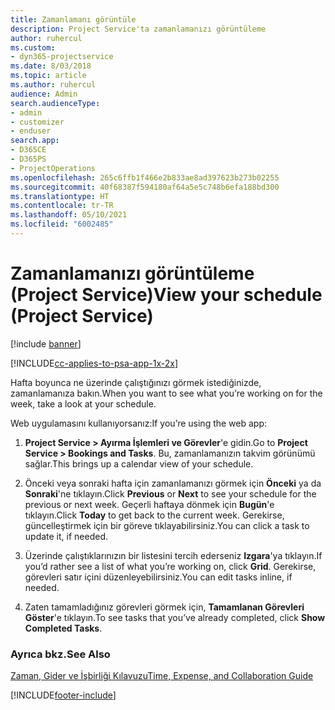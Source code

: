 ```yaml
---
title: Zamanlamanı görüntüle
description: Project Service'ta zamanlamanızı görüntüleme
author: ruhercul
ms.custom:
- dyn365-projectservice
ms.date: 8/03/2018
ms.topic: article
ms.author: ruhercul
audience: Admin
search.audienceType:
- admin
- customizer
- enduser
search.app:
- D365CE
- D365PS
- ProjectOperations
ms.openlocfilehash: 265c6ffb1f466e2b833ae8ad397623b273b02255
ms.sourcegitcommit: 40f68387f594180af64a5e5c748b6efa188bd300
ms.translationtype: HT
ms.contentlocale: tr-TR
ms.lasthandoff: 05/10/2021
ms.locfileid: "6002485"
---
```

# <a name="view-your-schedule-project-service"></a><span data-ttu-id="fac0e-103">Zamanlamanızı görüntüleme (Project Service)</span><span class="sxs-lookup"><span data-stu-id="fac0e-103">View your schedule (Project Service)</span></span>

[!include [banner](../includes/psa-now-project-operations.md)]

[!INCLUDE[cc-applies-to-psa-app-1x-2x](../includes/cc-applies-to-psa-app-1x-2x.md)]

<span data-ttu-id="fac0e-104">Hafta boyunca ne üzerinde çalıştığınızı görmek istediğinizde, zamanlamanıza bakın.</span><span class="sxs-lookup"><span data-stu-id="fac0e-104">When you want to see what you’re working on for the week, take a look at your schedule.</span></span>  
  
 <span data-ttu-id="fac0e-105">Web uygulamasını kullanıyorsanız:</span><span class="sxs-lookup"><span data-stu-id="fac0e-105">If you’re using the web app:</span></span>  
  
1.  <span data-ttu-id="fac0e-106">**Project Service > Ayırma İşlemleri ve Görevler**'e gidin.</span><span class="sxs-lookup"><span data-stu-id="fac0e-106">Go to **Project Service > Bookings and Tasks**.</span></span> <span data-ttu-id="fac0e-107">Bu, zamanlamanızın takvim görünümü sağlar.</span><span class="sxs-lookup"><span data-stu-id="fac0e-107">This brings up a calendar view of your schedule.</span></span>  
  
2.  <span data-ttu-id="fac0e-108">Önceki veya sonraki hafta için zamanlamanızı görmek için **Önceki** ya da **Sonraki**'ne tıklayın.</span><span class="sxs-lookup"><span data-stu-id="fac0e-108">Click **Previous** or **Next** to see your schedule for the previous or next week.</span></span> <span data-ttu-id="fac0e-109">Geçerli haftaya dönmek için **Bugün**'e tıklayın.</span><span class="sxs-lookup"><span data-stu-id="fac0e-109">Click **Today** to get back to the current week.</span></span> <span data-ttu-id="fac0e-110">Gerekirse, güncelleştirmek için bir göreve tıklayabilirsiniz.</span><span class="sxs-lookup"><span data-stu-id="fac0e-110">You can click a task to update it, if needed.</span></span>  
  
3.  <span data-ttu-id="fac0e-111">Üzerinde çalıştıklarınızın bir listesini tercih ederseniz **Izgara**'ya tıklayın.</span><span class="sxs-lookup"><span data-stu-id="fac0e-111">If you’d rather see a list of what you’re working on, click **Grid**.</span></span> <span data-ttu-id="fac0e-112">Gerekirse, görevleri satır içini düzenleyebilirsiniz.</span><span class="sxs-lookup"><span data-stu-id="fac0e-112">You can edit tasks inline, if needed.</span></span>  
  
4.  <span data-ttu-id="fac0e-113">Zaten tamamladığınız görevleri görmek için, **Tamamlanan Görevleri Göster**'e tıklayın.</span><span class="sxs-lookup"><span data-stu-id="fac0e-113">To see tasks that you’ve already completed, click **Show Completed Tasks**.</span></span>  
  
### <a name="see-also"></a><span data-ttu-id="fac0e-114">Ayrıca bkz.</span><span class="sxs-lookup"><span data-stu-id="fac0e-114">See Also</span></span>  
 [<span data-ttu-id="fac0e-115">Zaman, Gider ve İşbirliği Kılavuzu</span><span class="sxs-lookup"><span data-stu-id="fac0e-115">Time, Expense, and Collaboration Guide</span></span>](../psa/time-expense-collaboration-guide.md)


[!INCLUDE[footer-include](../includes/footer-banner.md)]